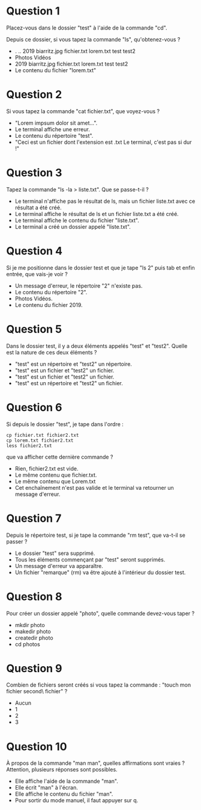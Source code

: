 # Question 1
Placez-vous dans le dossier "test" à l'aide de la commande "cd".

Depuis ce dossier, si vous tapez la commande "ls", qu'obtenez-vous ?

* . .. 2019 biarritz.jpg fichier.txt lorem.txt test test2
* Photos Vidéos
* 2019 biarritz.jpg fichier.txt lorem.txt test test2
* Le contenu du fichier "lorem.txt"

# Question 2
Si vous tapez la commande "cat fichier.txt", que voyez-vous ?

* "Lorem impsum dolor sit amet...".
* Le terminal affiche une erreur.
* Le contenu du répertoire "test".
* "Ceci est un fichier dont l'extension est .txt
   Le terminal, c'est pas si dur !"

# Question 3
Tapez la commande "ls -la > liste.txt". Que se passe-t-il ?

* Le terminal n'affiche pas le résultat de ls, mais un fichier liste.txt avec ce résultat a été créé.
* Le terminal affiche le résultat de ls et un fichier liste.txt a été créé.
* Le terminal affiche le contenu du fichier "liste.txt".
* Le terminal a créé un dossier appelé "liste.txt".

# Question 4
Si je me positionne dans le dossier test et que je tape "ls 2" puis tab et enfin entrée, que vais-je voir ?

* Un message d'erreur, le répertoire "2" n'existe pas.
* Le contenu du répertoire "2".
* Photos Vidéos.
* Le contenu du fichier 2019.

# Question 5
Dans le dossier test, il y a deux éléments appelés "test" et "test2". Quelle est la nature de ces deux éléments ?

* "test" est un répertoire et "test2" un répertoire.
* "test" est un fichier et "test2" un fichier.
* "test" est un fichier et "test2" un fichier.
* "test" est un répertoire et "test2" un fichier.

# Question 6
Si depuis le dossier "test", je tape dans l'ordre :
```
cp fichier.txt fichier2.txt
cp lorem.txt fichier2.txt 
less fichier2.txt
```
que va afficher cette dernière commande ?

* Rien, fichier2.txt est vide.
* Le même contenu que fichier.txt.
* Le même contenu que Lorem.txt
* Cet enchaînement n'est pas valide et le terminal va retourner un message d'erreur.

# Question 7
Depuis le répertoire test, si je tape la commande "rm test", que va-t-il se passer ?

* Le dossier "test" sera supprimé.
* Tous les éléments commençant par "test" seront supprimés.
* Un message d'erreur va apparaître.
* Un fichier "remarque" (rm) va être ajouté à l'intérieur du dossier test.

# Question 8
Pour créer un dossier appelé "photo", quelle commande devez-vous taper ?

* mkdir photo
* makedir photo
* createdir photo
* cd photos

# Question 9
Combien de fichiers seront créés si vous tapez la commande : "touch mon fichier second\ fichier" ? 

* Aucun
* 1
* 2
* 3

# Question 10
À propos de  la commande "man man", quelles affirmations sont vraies ?
Attention, plusieurs réponses sont possibles.

* Elle affiche l'aide de la commande "man".
* Elle écrit "man" à l'écran.
* Elle affiche le contenu du fichier "man".
* Pour sortir du mode manuel, il faut appuyer sur q.
